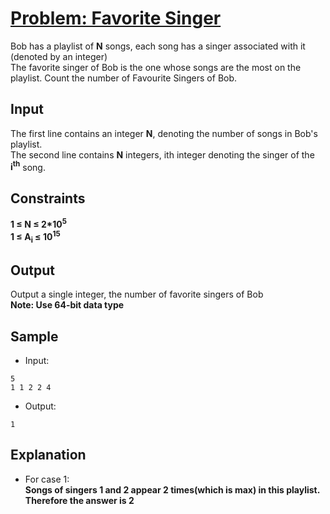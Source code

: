 # [Problem: Favorite Singer](https://my.newtonschool.co/playground/code/dohav21gcfwo)

Bob has a playlist of **N** songs, each song has a singer associated with it (denoted by an integer) <br>
The favorite singer of Bob is the one whose songs are the most on the playlist. Count the number of Favourite Singers of Bob.

## Input

The first line contains an integer **N**, denoting the number of songs in Bob's playlist. <br>
The second line contains **N** integers, ith integer denoting the singer of the **i<sup>th</sup>** song.

## Constraints

**1 ≤ N ≤ 2*10<sup>5</sup> <br>
1 ≤ A<sub>i</sub> ≤ 10<sup>15</sup>**

## Output

Output a single integer, the number of favorite singers of Bob <br>
**Note: Use 64-bit data type**

## Sample

- Input:
```
5
1 1 2 2 4
```

- Output:
```
1
```

## Explanation

- For case 1: <br> **Songs of singers 1 and 2 appear 2 times(which is max) in this playlist. Therefore the answer is 2** <br>
